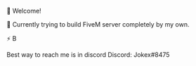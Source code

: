 👋 Welcome!

🚀 Currently trying to build FiveM server completely by my own. 

⚡️ B

Best way to reach me is in discord
Discord: Jokex#8475
